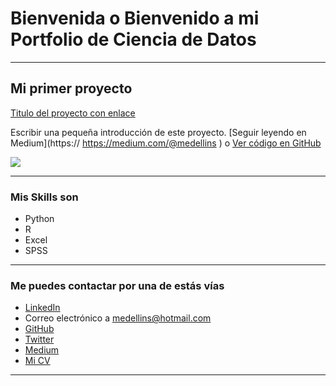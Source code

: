 # Bienvenida o Bienvenido a mi Portfolio de Ciencia de Datos

---

## Mi primer proyecto
[Titulo del proyecto con enlace](https://medium.com/pagina-entrada-blog)

Escribir una pequeña introducción de este proyecto. [Seguir leyendo en Medium](https://	https://medium.com/@medellins
) o [Ver código en GitHub](https://github.com/tu-repo)

[<img src="images/dummy_thumbnail.jpg?raw=true"/>](https://medium.com/pagina-entrada-blog)

---

### Mis Skills son

- Python
- R
- Excel
- SPSS

---

### Me puedes contactar por una de estás vías

- [LinkedIn](https://www.linkedin.com/in/tu-linkedin/)
- Correo electrónico a <medellins@hotmail.com>
- [GitHub](https://github.com/tu-github/)
- [Twitter](https://twitter.com/tu-twitter)
- [Medium](https://medium.com/@tu-medium)
- [Mi CV](/pdf/plantilla-curriculum-blanco.pdf)

---
